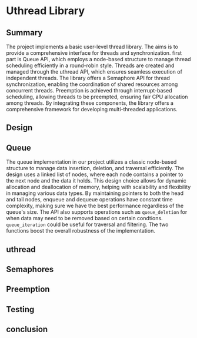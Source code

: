 # Uthread Library
## Summary
The project implements a basic user-level thread library. The aims is to 
provide a comprehensive interface for threads and synchronization. first part 
is Queue API, which employs a node-based structure to manage thread scheduling 
efficiently in a round-robin style. Threads are created and managed through the 
uthread API, which ensures seamless execution of independent threads. The 
library offers a Semaphore API for thread synchronization, enabling the 
coordination of shared resources among concurrent threads. Preemption is 
achieved through interrupt-based scheduling, allowing threads to be preempted, 
ensuring fair CPU allocation among threads. By integrating these components, 
the library offers a comprehensive framework for developing multi-threaded 
applications.

## Design

## Queue
The queue implementation in our project utilizes a classic node-based structure
to manage data insertion, deletion, and traversal efficiently. The design 
uses a linked list of nodes, where each node contains a pointer to
the next node and the data it holds. This design choice allows for dynamic 
allocation and deallocation of memory, helping with scalability and 
flexibility in managing various data types. By maintaining pointers to both 
the head and tail nodes, enqueue and dequeue operations have constant time 
complexity, making sure we have the best performance regardless of the queue's 
size. The API also supports operations such as `queue_deletion` for when data 
may need to be removed based on certain condtions. `queue_iteration` could be 
useful for traversal and filtering. The two functions boost the overall 
robustness of the implementation.

## uthread
## Semaphores
## Preemption
## Testing
## conclusion
